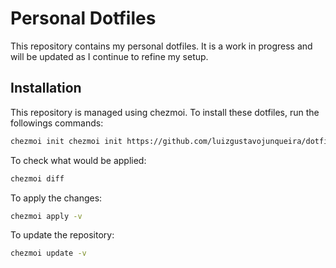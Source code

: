 # Personal Dotfiles

This repository contains my personal dotfiles. It is a work in progress and will be updated as I continue to refine my setup.

## Installation

This repository is managed using chezmoi. To install these dotfiles, run the followings commands:

```bash
chezmoi init chezmoi init https://github.com/luizgustavojunqueira/dotfiles.git
```

To check what would be applied:

```bash
chezmoi diff
```

To apply the changes:

```bash
chezmoi apply -v
```

To update the repository:

```bash
chezmoi update -v
```
